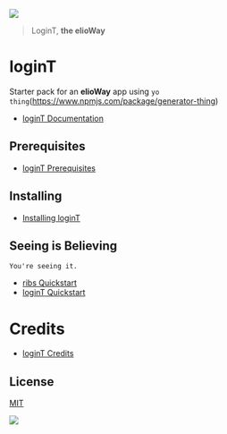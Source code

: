 ![](https://elioway.gitlab.io/ribs/loginT/elio-login-t-logo.png)

> LoginT, **the elioWay**

# loginT

Starter pack for an **elioWay** app using `yo thing`(<https://www.npmjs.com/package/generator-thing>)

- [loginT Documentation](https://elioway.gitlab.io/ribs/loginT/)

## Prerequisites

- [loginT Prerequisites](https://elioway.gitlab.io/ribs/loginT/installing.html)

## Installing

- [Installing loginT](https://elioway.gitlab.io/ribs/loginT/installing.html)

## Seeing is Believing

```
You're seeing it.
```

- [ribs Quickstart](https://elioway.gitlab.io/ribs/quickstart.html)
- [loginT Quickstart](https://elioway.gitlab.io/ribs/loginT/quickstart.html)

# Credits

- [loginT Credits](https://elioway.gitlab.io/ribs/loginT/credits.html)

## License

[MIT](license)

![](https://elioway.gitlab.io/ribs/loginT/apple-touch-icon.png)

